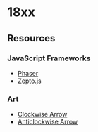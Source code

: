 # 18xx

## Resources

### JavaScript Frameworks
* [Phaser](https://github.com/photonstorm/phaser/)
* [Zepto.js](https://github.com/madrobby/zepto)

### Art
* [Clockwise Arrow](http://www.softicons.com/toolbar-icons/silk-icons-by-famfamfam/arrow-rotate-clockwise-icon)
* [Anticlockwise Arrow](http://www.softicons.com/toolbar-icons/silk-icons-by-famfamfam/arrow-rotate-anticlockwise-icon)
